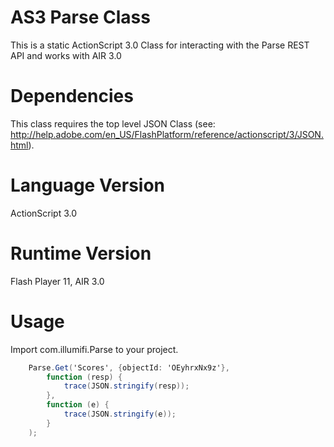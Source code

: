 AS3 Parse Class
=====================

This is a static ActionScript 3.0 Class for interacting with the Parse REST API and works with AIR 3.0


Dependencies
=====================
This class requires the top level JSON Class (see: http://help.adobe.com/en_US/FlashPlatform/reference/actionscript/3/JSON.html). 


Language Version
=====================
ActionScript 3.0


Runtime Version 
=====================
Flash Player 11, AIR 3.0


Usage
=====================

Import com.illumifi.Parse to your project. 
```actionscript
	Parse.Get('Scores', {objectId: 'OEyhrxNx9z'},		function (resp) {			trace(JSON.stringify(resp));		},		function (e) {			trace(JSON.stringify(e));		}	);```